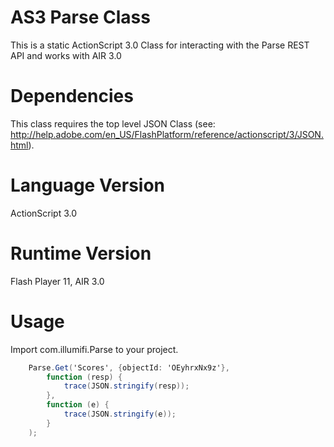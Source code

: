 AS3 Parse Class
=====================

This is a static ActionScript 3.0 Class for interacting with the Parse REST API and works with AIR 3.0


Dependencies
=====================
This class requires the top level JSON Class (see: http://help.adobe.com/en_US/FlashPlatform/reference/actionscript/3/JSON.html). 


Language Version
=====================
ActionScript 3.0


Runtime Version 
=====================
Flash Player 11, AIR 3.0


Usage
=====================

Import com.illumifi.Parse to your project. 
```actionscript
	Parse.Get('Scores', {objectId: 'OEyhrxNx9z'},		function (resp) {			trace(JSON.stringify(resp));		},		function (e) {			trace(JSON.stringify(e));		}	);```